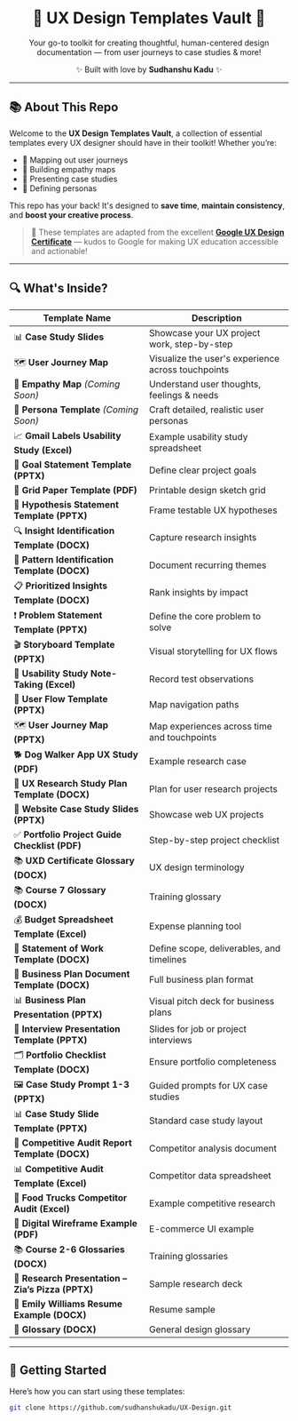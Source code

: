 <h1 align="center">🎨 UX Design Templates Vault 📁</h1>

<p align="center">
Your go-to toolkit for creating thoughtful, human-centered design documentation — from user journeys to case studies & more!
</p>

<p align="center">
✨ Built with love by <strong>Sudhanshu Kadu</strong> ✨
</p>

---

## 📚 About This Repo

Welcome to the **UX Design Templates Vault**, a collection of essential templates every UX designer should have in their toolkit! Whether you’re:

- 🚶 Mapping out user journeys  
- 🧠 Building empathy maps  
- 🎤 Presenting case studies  
- 👥 Defining personas  

This repo has your back! It's designed to **save time**, **maintain consistency**, and **boost your creative process**.

> 🧩 These templates are adapted from the excellent **[Google UX Design Certificate](https://www.coursera.org/professional-certificates/google-ux-design)** — kudos to Google for making UX education accessible and actionable!

---

## 🔍 What's Inside?

| Template Name | Description |
|---------------|-------------|
| 📊 **Case Study Slides** | Showcase your UX project work, step-by-step |
| 🗺️ **User Journey Map** | Visualize the user's experience across touchpoints |
| 💭 **Empathy Map** *(Coming Soon)* | Understand user thoughts, feelings & needs |
| 👤 **Persona Template** *(Coming Soon)* | Craft detailed, realistic user personas |
| 📈 **Gmail Labels Usability Study (Excel)** | Example usability study spreadsheet |
| 🎯 **Goal Statement Template (PPTX)** | Define clear project goals |
| 📐 **Grid Paper Template (PDF)** | Printable design sketch grid |
| 🧪 **Hypothesis Statement Template (PPTX)** | Frame testable UX hypotheses |
| 🔍 **Insight Identification Template (DOCX)** | Capture research insights |
| 🧩 **Pattern Identification Template (DOCX)** | Document recurring themes |
| 📋 **Prioritized Insights Template (DOCX)** | Rank insights by impact |
| ❗ **Problem Statement Template (PPTX)** | Define the core problem to solve |
| 🎬 **Storyboard Template (PPTX)** | Visual storytelling for UX flows |
| 📝 **Usability Study Note-Taking (Excel)** | Record test observations |
| 🔄 **User Flow Template (PPTX)** | Map navigation paths |
| 🗺️ **User Journey Map (PPTX)** | Map experiences across time and touchpoints |
| 🐕 **Dog Walker App UX Study (PDF)** | Example research case |
| 📑 **UX Research Study Plan Template (DOCX)** | Plan for user research projects |
| 💼 **Website Case Study Slides (PPTX)** | Showcase web UX projects |
| ✅ **Portfolio Project Guide Checklist (PDF)** | Step-by-step project checklist |
| 📚 **UXD Certificate Glossary (DOCX)** | UX design terminology |
| 📚 **Course 7 Glossary (DOCX)** | Training glossary |
| 💰 **Budget Spreadsheet Template (Excel)** | Expense planning tool |
| 📄 **Statement of Work Template (DOCX)** | Define scope, deliverables, and timelines |
| 🏢 **Business Plan Document Template (DOCX)** | Full business plan format |
| 📊 **Business Plan Presentation (PPTX)** | Visual pitch deck for business plans |
| 🎤 **Interview Presentation Template (PPTX)** | Slides for job or project interviews |
| 🗂️ **Portfolio Checklist Template (DOCX)** | Ensure portfolio completeness |
| 🖼️ **Case Study Prompt 1-3 (PPTX)** | Guided prompts for UX case studies |
| 📊 **Case Study Slide Template (PPTX)** | Standard case study layout |
| 📑 **Competitive Audit Report Template (DOCX)** | Competitor analysis document |
| 📊 **Competitive Audit Template (Excel)** | Competitor data spreadsheet |
| 🚚 **Food Trucks Competitor Audit (Excel)** | Example competitive research |
| 👕 **Digital Wireframe Example (PDF)** | E-commerce UI example |
| 📚 **Course 2-6 Glossaries (DOCX)** | Training glossaries |
| 🍕 **Research Presentation – Zia’s Pizza (PPTX)** | Sample research deck |
| 👤 **Emily Williams Resume Example (DOCX)** | Resume sample |
| 📖 **Glossary (DOCX)** | General design glossary |

---

## 🚀 Getting Started

Here’s how you can start using these templates:

```bash
git clone https://github.com/sudhanshukadu/UX-Design.git
